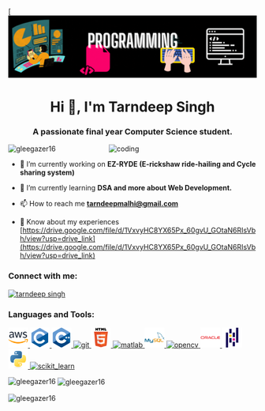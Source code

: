 [![MasterHead](https://github.com/gleegazer16/gleegazer16/blob/main/banner.gif)
<h1 align="center">Hi 👋, I'm Tarndeep Singh</h1>
<h3 align="center">A passionate final year Computer Science student.</h3>

<img align="right" alt="coding" width="300" src="https://cdn.dribbble.com/users/330915/screenshots/3587000/media/343cb53c87e313181d99248d3071bc77.gif">

<p align="left"> <img src="https://komarev.com/ghpvc/?username=gleegazer16&label=Profile%20views&color=0e75b6&style=flat" alt="gleegazer16" /> </p>

- 🔭 I’m currently working on **EZ-RYDE (E-rickshaw ride-hailing and Cycle sharing system)**

- 🌱 I’m currently learning **DSA and more about Web Development.**

- 📫 How to reach me **tarndeepmalhi@gmail.com**

- 📄 Know about my experiences [https://drive.google.com/file/d/1VxvyHC8YX65Px_60gvU_GOtaN6RIsVbh/view?usp=drive_link](https://drive.google.com/file/d/1VxvyHC8YX65Px_60gvU_GOtaN6RIsVbh/view?usp=drive_link)

<h3 align="left">Connect with me:</h3>
<p align="left">
<a href="https://linkedin.com/in/tarndeep singh" target="blank"><img align="center" src="https://raw.githubusercontent.com/rahuldkjain/github-profile-readme-generator/master/src/images/icons/Social/linked-in-alt.svg" alt="tarndeep singh" height="30" width="40" /></a>
</p>

<h3 align="left">Languages and Tools:</h3>
<p align="left"> <a href="https://aws.amazon.com" target="_blank" rel="noreferrer"> <img src="https://raw.githubusercontent.com/devicons/devicon/master/icons/amazonwebservices/amazonwebservices-original-wordmark.svg" alt="aws" width="40" height="40"/> </a> <a href="https://www.cprogramming.com/" target="_blank" rel="noreferrer"> <img src="https://raw.githubusercontent.com/devicons/devicon/master/icons/c/c-original.svg" alt="c" width="40" height="40"/> </a> <a href="https://www.w3schools.com/cpp/" target="_blank" rel="noreferrer"> <img src="https://raw.githubusercontent.com/devicons/devicon/master/icons/cplusplus/cplusplus-original.svg" alt="cplusplus" width="40" height="40"/> </a> <a href="https://git-scm.com/" target="_blank" rel="noreferrer"> <img src="https://www.vectorlogo.zone/logos/git-scm/git-scm-icon.svg" alt="git" width="40" height="40"/> </a> <a href="https://www.w3.org/html/" target="_blank" rel="noreferrer"> <img src="https://raw.githubusercontent.com/devicons/devicon/master/icons/html5/html5-original-wordmark.svg" alt="html5" width="40" height="40"/> </a> <a href="https://www.mathworks.com/" target="_blank" rel="noreferrer"> <img src="https://upload.wikimedia.org/wikipedia/commons/2/21/Matlab_Logo.png" alt="matlab" width="40" height="40"/> </a> <a href="https://www.mysql.com/" target="_blank" rel="noreferrer"> <img src="https://raw.githubusercontent.com/devicons/devicon/master/icons/mysql/mysql-original-wordmark.svg" alt="mysql" width="40" height="40"/> </a> <a href="https://opencv.org/" target="_blank" rel="noreferrer"> <img src="https://www.vectorlogo.zone/logos/opencv/opencv-icon.svg" alt="opencv" width="40" height="40"/> </a> <a href="https://www.oracle.com/" target="_blank" rel="noreferrer"> <img src="https://raw.githubusercontent.com/devicons/devicon/master/icons/oracle/oracle-original.svg" alt="oracle" width="40" height="40"/> </a> <a href="https://pandas.pydata.org/" target="_blank" rel="noreferrer"> <img src="https://raw.githubusercontent.com/devicons/devicon/2ae2a900d2f041da66e950e4d48052658d850630/icons/pandas/pandas-original.svg" alt="pandas" width="40" height="40"/> </a> <a href="https://www.python.org" target="_blank" rel="noreferrer"> <img src="https://raw.githubusercontent.com/devicons/devicon/master/icons/python/python-original.svg" alt="python" width="40" height="40"/> </a> <a href="https://scikit-learn.org/" target="_blank" rel="noreferrer"> <img src="https://upload.wikimedia.org/wikipedia/commons/0/05/Scikit_learn_logo_small.svg" alt="scikit_learn" width="40" height="40"/> </a> </p>

<p><img align="left" src="https://github-readme-stats.vercel.app/api/top-langs?username=gleegazer16&show_icons=true&locale=en&layout=compact" alt="gleegazer16" /></p>

<p>&nbsp;<img align="center" src="https://github-readme-stats.vercel.app/api?username=gleegazer16&show_icons=true&locale=en" alt="gleegazer16" /></p>

<p><img align="center" src="https://github-readme-streak-stats.herokuapp.com/?user=gleegazer16&" alt="gleegazer16" /></p>
